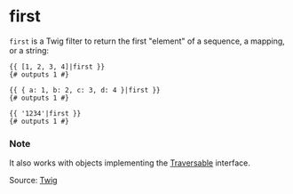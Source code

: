 # first

`first` is a Twig filter to return the first "element" of a sequence, a mapping, or a string:

```twig
{{ [1, 2, 3, 4]|first }}
{# outputs 1 #}

{{ { a: 1, b: 2, c: 3, d: 4 }|first }}
{# outputs 1 #}

{{ '1234'|first }}
{# outputs 1 #}
```

### Note

It also works with objects implementing the <a href="https://www.php.net/manual/en/class.traversable.php">
Traversable</a> interface.

Source: [Twig](https://twig.symfony.com/first)